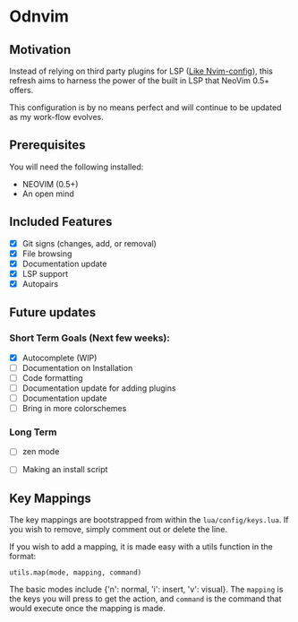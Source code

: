 # Odnvim 

## Motivation

Instead of relying on third party plugins for LSP ([Like Nvim-config](https://github.com/OkelleyDevelopment/Nvim-Config)), 
this refresh aims to harness the power of the built in LSP that NeoVim 0.5+ offers.

This configuration is by no means perfect and will continue to be updated as my work-flow
evolves.

## Prerequisites

You will need the following installed:

- NEOVIM (0.5+)
- An open mind

## Included Features
- [x] Git signs (changes, add, or removal)
- [x] File browsing
- [x] Documentation update
- [x] LSP support
- [x] Autopairs

## Future updates

### Short Term Goals (Next few weeks):
- [x] Autocomplete  (WIP)
- [ ] Documentation on Installation
- [ ] Code formatting
- [ ] Documentation update for adding plugins
- [ ] Documentation update
- [ ] Bring in more colorschemes

### Long Term

- [ ] zen mode
- [ ] Making an install script


## Key Mappings

The key mappings are bootstrapped from within the `lua/config/keys.lua`. If you
wish to remove, simply comment out or delete the line.

If you wish to add a mapping, it is made easy with a utils function in the format: 

```
utils.map(mode, mapping, command)
```
The basic modes include {'n': normal, 'i': insert, 'v': visual}. The `mapping` is the
keys you will press to get the action, and `command` is the command that would execute once 
the mapping is made.

